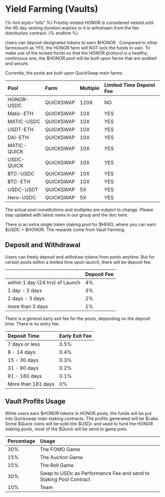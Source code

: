 # Yield Farming \(Vaults\)

{% hint style="info" %}
Freshly minted HONOR is considered vested until the 90 day vesting duration expires or it is withdrawn from the fee distribution contract.
{% endhint %}

Users can deposit designated tokens to earn $HONOR . Compared to other farms\(such as YFI\), the HONOR farm will NOT lock the funds in vain. To make use of the locked funds so that the HONOR protocol is a healthy, continuous one, the $HONOR pool will be built upon farms that are audited and secure.

Currently, the pools are built upon QuickSwap main farms.

| Pool | Farm | Multiple | Limited Time Depoist Fee |
| :--- | :--- | :--- | :--- |
| HONOR-USDC | QUICKSWAP | 120X | NO |
| Matic-ETH | QUICKSWAP | 10X | YES |
| MATIC-USDC | QUICKSWAP | 10X | YES |
| USDT-ETH  | QUICKSWAP | 10X | YES |
| DAI-ETH | QUICKSWAP | 10X | YES |
| MATIC-QUICK | QUICKSWAP | 10X | YES |
| USDC-QUICK | QUICKSWAP | 10X | YES |
| BTC-USDC | QUICKSWAP | 10X | YES |
| BTC-ETH | QUICKSWAP | 10X | YES |
| USDC-USDT | QUICKSWAP | 5X | YES |
| Hero-USDC | QUICKSWAP | 5X | YES |

The actual pool constitutions and multiples are subject to change. Please stay updated with latest news in our group and the doc here.

There is an extra single token staking pool for $HERO, where you can earn $USDC + $HONOR. The rewards come from Vault Farming.

## Deposit and Withdrawal

Users can freely deposit and withdraw tokens from pools anytime. But for certain pools within a limited time upon launch, there will be deposit fee. 

|  | Deposit Fee |
| :--- | :--- |
| within 1 day \(24 hrs\) of Launch | 4% |
| 1 day - 2 days | 3% |
| 2 days - 3 days | 2% |
| more than 3 days | 1% |

There is a general early exit fee for the pools, depending on the deposit time. There is no entry fee.

| Deposit Time | Early Exit Fee |
| :--- | :--- |
| 7 days or less | 0.5% |
| 8 - 14 days | 0.4% |
| 15 - 30 days | 0.3% |
| 31 - 90 days | 0.2% |
| 91 - 180 days | 0.1% |
| More than 181 days | 0% |

## Vault Profits Usage

While users earn $HONOR tokens in HONOR pools, the funds will be put into Quickswap main staking contracts. The profits generated will be $cake. Some $Quick coins will be sold into $USDc and used to fund the HONOR staking pools, most of the $Quick will be send to game pots. 

| Percentage | Usage |
| :--- | :--- |
| 30% | The FOMO Game |
| 15% | The Auction Game |
| 15% | The Roll Game |
| 30% | Swap to USDc as Performance Fee and send to Staking Pool Contract |
| 10% | Team |

